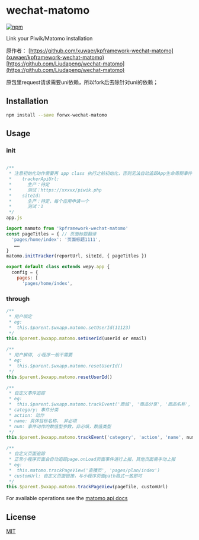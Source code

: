
# wechat-matomo

[![npm](https://img.shields.io/npm/v/wechat-matomo.svg)](https://www.npmjs.com/package/wechat-matomo)

Link your Piwik/Matomo installation

原作者：
[https://github.com/xuwaer/kpframework-wechat-matomo](xuwaer/kpframework-wechat-matomo)
[https://github.com/Liudapeng/wechat-matomo](https://github.com/Liudapeng/wechat-matomo)

原包里request请求需要uni依赖，所以fork后去除针对uni的依赖；


## Installation

```bash
npm install --save forwx-wechat-matomo
```

## Usage

### init

```js

/**
 * 注意初始化动作需要再 app class 执行之前初始化，否则无法自动追踪App生命周期事件
 *    trackerApiUrl:
 *      生产：待定
 *      测试：https://xxxxx/piwik.php
 *    siteId:
 *      生产：待定，每个应用申请一个
 *      测试：1
 */
app.js

import mamoto from 'kpframework-wechat-matomo'
const pageTitles = { // 页面标题翻译
  'pages/home/index': '页面标题1111',
   ……
}
matomo.initTracker(reportUrl, siteId, { pageTitles })

export default class extends wepy.app {
  config = {
    pages: [
      'pages/home/index',
```

### through

```js
/**
 * 用户绑定
 * eg:
 *  this.$parent.$wxapp.matomo.setUserId(11123)
 */
this.$parent.$wxapp.matomo.setUserId(userId or email)

/**
 * 用户解绑, 小程序一般不需要
 * eg:
 *  this.$parent.$wxapp.matomo.resetUserId()
 */
this.$parent.$wxapp.matomo.resetUserId()  

/**
 * 自定义事件追踪
 * eg:
 *  this.$parent.$wxapp.matomo.trackEvent('商城', '商品分享', '商品名称', 1)
 * category: 事件分类
 * action: 动作
 * name: 具体目标名称， 非必填
 * num: 事件动作的数值型参数，非必填，数值类型
 */
this.$parent.$wxapp.matomo.trackEvent('category', 'action', 'name', num)

/**
 * 自定义页面追踪
 * 正常小程序页面会自动追踪page.onLoad页面事件进行上报，其他页面需手动上报
 * eg:
 *  this.matomo.trackPageView('直播页', 'pages/plan/index')
 * customUrl: 自定义页面链接，与小程序页面path格式一致即可
 */
this.$parent.$wxapp.matomo.trackPageView(pageTile, customUrl)

```

For available operations see the [matomo api docs](https://developer.matomo.org/api-reference/tracking-javascript)

## License

[MIT](http://opensource.org/licenses/MIT)
